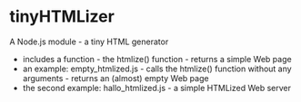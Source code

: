 # tinyHTMLizer
A Node.js module - a tiny HTML generator
* includes a function - the htmlize() function - returns a simple Web page
* an example: empty_htmlized.js - calls the htmlize() function without any arguments - returns an (almost) empty Web page
* the second example: hallo_htmlized.js - a simple HTMLized Web server
